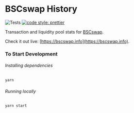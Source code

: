 # BSCswap History

![Tests](https://github.com/bscswap/bscswap-info/workflows/Tests/badge.svg)
[![code style: prettier](https://img.shields.io/badge/code_style-prettier-ff69b4.svg?style=flat-square)](https://github.com/prettier/prettier)

Transaction and liquidity pool stats for [BSCswap](https://bscswap.com).

Check it out live: [https://bscswap.info](https://bscswap.info).

### To Start Development

###### Installing dependencies
```bash
yarn
```

###### Running locally
```bash
yarn start
```
